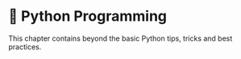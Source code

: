 # 🐍 Python Programming
This chapter contains beyond the basic Python tips, tricks and best practices.